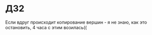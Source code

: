 # ДЗ2

Если вдруг происходит копирование вершин - я не знаю, как это остановить, 4 часа с этим возилась((
